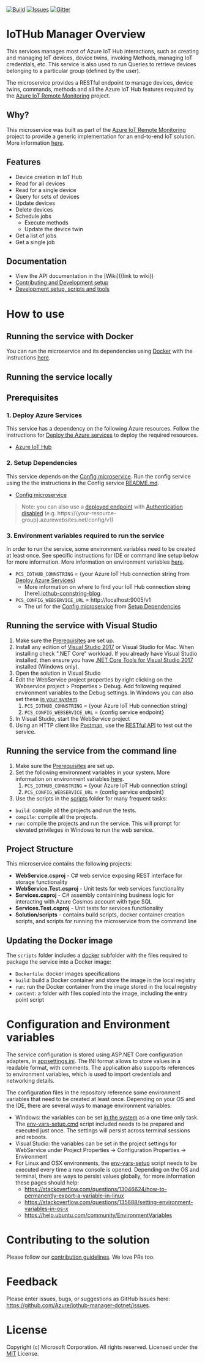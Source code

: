 [![Build][build-badge]][build-url]
[![Issues][issues-badge]][issues-url]
[![Gitter][gitter-badge]][gitter-url]

# IoTHub Manager Overview

This services manages most of Azure IoT Hub interactions, such as creating and managing IoT devices, device twins, invoking Methods, managing IoT credentials, etc. This service is also used to run Queries to retrieve devices belonging to a particular group (defined by the user).

The microservice provides a RESTful endpoint to manage devices, device twins, commands, methods and all the Azure IoT Hub features required by the [Azure IoT Remote Monitoring](https://github.com/Azure/azure-iot-pcs-remote-monitoring-dotnet) project.

## Why?

This microservice was built as part of the [Azure IoT Remote Monitoring](https://github.com/Azure/azure-iot-pcs-remote-monitoring-dotnet) project to provide a generic implementation for an end-to-end IoT solution. More information [here][rm-arch-url].

## Features

* Device creation in IoT Hub
* Read for all devices
* Read for a single device
* Query for sets of devices
* Update devices
* Delete devices
* Schedule jobs
    * Execute methods
    * Update the device twin
* Get a list of jobs
* Get a single job

## Documentation

* View the API documentation in the [Wiki]({link to wiki})
* [Contributing and Development setup](CONTRIBUTING.md)
* [Development setup, scripts and tools](DEVELOPMENT.md)

# How to use

## Running the service with Docker

You can run the microservice and its dependencies using [Docker](https://www.docker.com/)
with the instructions [here][run-with-docker-url].

## Running the service locally

## Prerequisites

### 1. Deploy Azure Services

This service has a dependency on the following Azure resources. Follow the instructions
for [Deploy the Azure services](https://docs.microsoft.com/azure/iot-suite/iot-suite-remote-monitoring-deploy-local#deploy-the-azure-services) to deploy the required resources.

* [Azure IoT Hub](https://docs.microsoft.com/azure/iot-hub/)

### 2. Setup Dependencies

This service depends on the [Config microservice](https://github.com/Azure/pcs-config-dotnet). Run the config service using the the instructions in the Config service [README.md](https://github.com/Azure/pcs-config-dotnet/blob/master/README.md).

* [Config microservice](https://github.com/Azure/pcs-config-dotnet)

> Note: you can also use a [deployed endpoint][deploy-rm] with [Authentication disabled][disable-auth] (e.g. https://{your-resource-group}.azurewebsites.net/config/v1)

### 3. Environment variables required to run the service
In order to run the service, some environment variables need to be created
at least once. See specific instructions for IDE or command line setup below for
more information. More information on environment variables
[here](#configuration-and-environment-variables).

* `PCS_IOTHUB_CONNSTRING` = {your Azure IoT Hub connection string from [Deploy Azure Services](#deploy-azure-services)}
    *  More information on where to find your IoT Hub connection string [here].[iothub-connstring-blog].
* `PCS_CONFIG_WEBSERVICE_URL` = http://localhost:9005/v1
    * The url for the [Config microservice](https://github.com/Azure/pcs-config-dotnet) from [Setup Dependencies](#setup-dependencies)

## Running the service with Visual Studio
1. Make sure the [Prerequisites](#prerequisites) are set up.
1. Install any edition of [Visual Studio 2017][vs-install-url] or Visual
   Studio for Mac. When installing check ".NET Core" workload. If you
   already have Visual Studio installed, then ensure you have
   [.NET Core Tools for Visual Studio 2017][dotnetcore-tools-url]
   installed (Windows only).
1. Open the solution in Visual Studio
1. Edit the WebService project properties by right clicking on the
   Webservice project > Properties > Debug. Add following required
   environment variables to the Debug settings. In Windows
   you can also set these [in your system][windows-envvars-howto-url].
   1. `PCS_IOTHUB_CONNSTRING` = {your Azure IoT Hub connection string}
   1. `PCS_CONFIG_WEBSERVICE_URL` = {config service endpoint}
1. In Visual Studio, start the WebService project
1. Using an HTTP client like [Postman][postman-url],
   use the [RESTful API][project-wiki] to test out the service.

## Running the service from the command line

1. Make sure the [Prerequisites](#prerequisites) are set up.
1. Set the following environment variables in your system. More information on environment variables [here](#configuration-and-environment-variables).
    1. `PCS_IOTHUB_CONNSTRING` = {your Azure IoT Hub connection string}
    1. `PCS_CONFIG_WEBSERVICE_URL` = {config service endpoint}
1. Use the scripts in the [scripts](scripts) folder for many frequent tasks:

* `build`: compile all the projects and run the tests.
* `compile`: compile all the projects.
* `run`: compile the projects and run the service. This will prompt for
  elevated privileges in Windows to run the web service.

## Project Structure

This microservice contains the following projects:
* **WebService.csproj** - C# web service exposing REST interface for storage
functionality
* **WebService.Test.csproj** - Unit tests for web services functionality
* **Services.csproj** - C# assembly containining business logic for interacting 
with Azure Cosmos account with type SQL
* **Services.Test.csproj** - Unit tests for services functionality
* **Solution/scripts** - contains build scripts, docker container creation scripts, 
and scripts for running the microservice from the command line

## Updating the Docker image

The `scripts` folder includes a [docker](scripts/docker) subfolder with the files
required to package the service into a Docker image:

* `Dockerfile`: docker images specifications
* `build`: build a Docker container and store the image in the local registry
* `run`: run the Docker container from the image stored in the local registry
* `content`: a folder with files copied into the image, including the entry point script

# Configuration and Environment variables

The service configuration is stored using ASP.NET Core configuration
adapters, in [appsettings.ini](WebService/appsettings.ini). The INI format allows to
store values in a readable format, with comments. The application also
supports references to environment variables, which is used to import
credentials and networking details.

The configuration files in the repository reference some environment
variables that need to be created at least once. Depending on your OS and
the IDE, there are several ways to manage environment variables:

* Windows: the variables can be set [in the system][windows-envvars-howto-url]
  as a one time only task. The
  [env-vars-setup.cmd](scripts/env-vars-setup.cmd) script included needs to
  be prepared and executed just once. The settings will persist across
  terminal sessions and reboots.
* Visual Studio: the variables can be set in the project settings for WebService
  under Project Properties -> Configuration
  Properties -> Environment
* For Linux and OSX environments, the [env-vars-setup](scripts/env-vars-setup)
  script needs to be executed every time a new console is opened.
  Depending on the OS and terminal, there are ways to persist values
  globally, for more information these pages should help:
  * https://stackoverflow.com/questions/13046624/how-to-permanently-export-a-variable-in-linux
  * https://stackoverflow.com/questions/135688/setting-environment-variables-in-os-x
  * https://help.ubuntu.com/community/EnvironmentVariables

# Contributing to the solution

Please follow our [contribution guidelines](CONTRIBUTING.md).  We love PRs too.

# Feedback

Please enter issues, bugs, or suggestions as GitHub Issues here: https://github.com/Azure/iothub-manager-dotnet/issues.

# License

Copyright (c) Microsoft Corporation. All rights reserved.
Licensed under the [MIT](LICENSE) License.

[build-badge]: https://img.shields.io/travis/Azure/iothub-manager-dotnet.svg
[build-url]: https://travis-ci.org/Azure/iothub-manager-dotnet
[issues-badge]: https://img.shields.io/github/issues/azure/iothub-manager-dotnet.svg
[issues-url]: https://github.com/Azure/iothub-manager-dotnet/issues
[gitter-badge]: https://img.shields.io/gitter/room/azure/iot-solutions.js.svg
[gitter-url]: https://gitter.im/azure/iot-solutions

[project-wiki]: https://github.com/Azure/device-telemetry-dotnet/wiki/%5BAPI-Specifications%5D-Messages
[run-with-docker-url]:(https://docs.microsoft.com/azure/iot-suite/iot-suite-remote-monitoring-deploy-local#run-the-microservices-in-docker)
[rm-arch-url]:https://docs.microsoft.com/azure/iot-suite/iot-suite-remote-monitoring-sample-walkthrough
[postman-url]: https://www.getpostman.com
[vs-install-url]: https://www.visualstudio.com/downloads
[dotnetcore-tools-url]: https://www.microsoft.com/net/core#windowsvs2017
[windows-envvars-howto-url]: https://superuser.com/questions/949560/how-do-i-set-system-environment-variables-in-windows-10
[iothub-connstring-blog]:https://blogs.msdn.microsoft.com/iotdev/2017/05/09/understand-different-connection-strings-in-azure-iot-hub/
[deploy-rm]:https://docs.microsoft.com/azure/iot-suite/iot-suite-remote-monitoring-deploy
[disable-auth]:https://github.com/Azure/azure-iot-pcs-remote-monitoring-dotnet/wiki/Developer-Reference-Guide#disable-authentication
